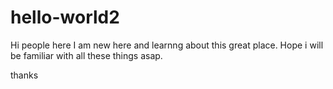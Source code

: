 # hello-world2

Hi people here
I am new here and learnng about this great place.
Hope i will be familiar with all these things asap.

thanks
